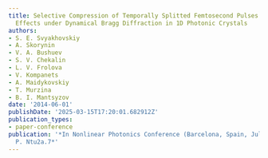 ```yaml
---
title: Selective Compression of Temporally Splitted Femtosecond Pulses and Nonlinear
  Effects under Dynamical Bragg Diffraction in 1D Photonic Crystals
authors:
- S. E. Svyakhovskiy
- A. Skorynin
- V. A. Bushuev
- S. V. Chekalin
- L. V. Frolova
- V. Kompanets
- A. Maidykovskiy
- T. Murzina
- B. I. Mantsyzov
date: '2014-06-01'
publishDate: '2025-03-15T17:20:01.682912Z'
publication_types:
- paper-conference
publication: '*In Nonlinear Photonics Conference (Barcelona, Spain, July 27-31, 2014),
  P. Ntu2a.7*'
---
```

